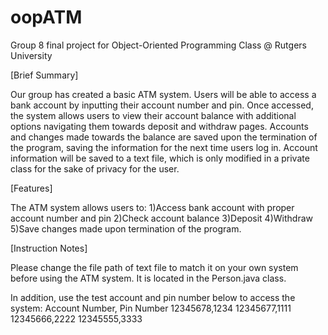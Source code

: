 # oopATM
Group 8 final project for Object-Oriented Programming Class @ Rutgers University 

[Brief Summary]

Our group has created a basic ATM system. Users will be able to access a bank account by inputting their account number and pin. Once accessed, the system allows users to view their account balance with additional options navigating them towards deposit and withdraw pages. Accounts and changes made towards the balance are saved upon the termination of the program, saving the information for the next time users log in. Account information will be saved to a text file, which is only modified in a private class for the sake of privacy for the user. 

[Features]

The ATM system allows users to:
  1)Access bank account with proper account number and pin
  2)Check account balance
  3)Deposit
  4)Withdraw
  5)Save changes made upon termination of the program. 

[Instruction Notes]

Please change the file path of text file to match it on your own system before using the ATM system. It is located in the Person.java class. 

In addition, use the test account and pin number below to access the system:
Account Number, Pin Number
12345678,1234
12345677,1111
12345666,2222
12345555,3333
